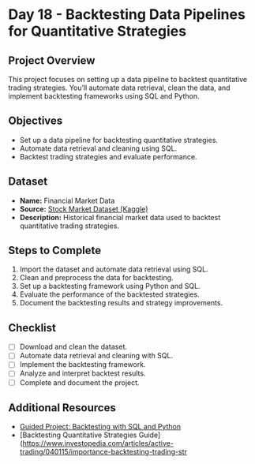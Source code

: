 # Day 18 - Backtesting Data Pipelines for Quantitative Strategies

## Project Overview
This project focuses on setting up a data pipeline to backtest quantitative trading strategies. You’ll automate data retrieval, clean the data, and implement backtesting frameworks using SQL and Python.

## Objectives
- Set up a data pipeline for backtesting quantitative strategies.
- Automate data retrieval and cleaning using SQL.
- Backtest trading strategies and evaluate performance.

## Dataset
- **Name:** Financial Market Data
- **Source:** [Stock Market Dataset (Kaggle)](https://www.kaggle.com/datasets/jacksoncrow/stock-market-dataset)
- **Description:** Historical financial market data used to backtest quantitative trading strategies.

## Steps to Complete
1. Import the dataset and automate data retrieval using SQL.
2. Clean and preprocess the data for backtesting.
3. Set up a backtesting framework using Python and SQL.
4. Evaluate the performance of the backtested strategies.
5. Document the backtesting results and strategy improvements.

## Checklist
- [ ] Download and clean the dataset.
- [ ] Automate data retrieval and cleaning with SQL.
- [ ] Implement the backtesting framework.
- [ ] Analyze and interpret backtest results.
- [ ] Complete and document the project.

## Additional Resources
- [Guided Project: Backtesting with SQL and Python](https://www.coursera.org/learn/backtesting-strategies)
- [Backtesting Quantitative Strategies Guide](https://www.investopedia.com/articles/active-trading/040115/importance-backtesting-trading-str
